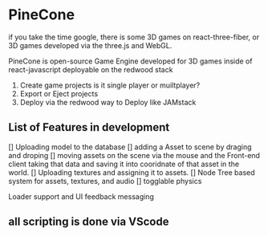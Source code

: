# PineCone

if you take the time google, there is some 3D games on react-three-fiber, or 3D games developed via the three.js and WebGL. 


PineCone is open-source Game Engine developed for 3D games inside of react-javascript deployable on the redwood stack 
1. Create game projects is it single player or muiltplayer?
2. Export or Eject projects 
3. Deploy via the redwood way to Deploy like JAMstack 

## List of Features in development
[] Uploading model to the database
[] adding a Asset to scene by draging and droping
[] moving assets on the scene via the mouse and the Front-end client taking that data and saving it into cooridnate of that asset in the world.
[] Uploading textures and assigning it to assets. 
[] Node Tree based system for assets, textures, and audio
[] togglable physics 

Loader support and UI feedback messaging

## all scripting is done via VScode

